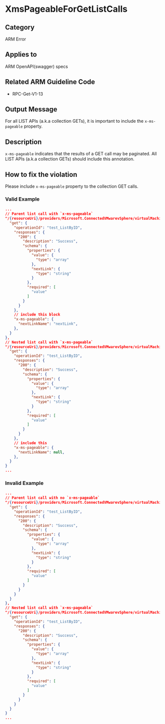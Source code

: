 # XmsPageableForGetListCalls

## Category

ARM Error

## Applies to

ARM OpenAPI(swagger) specs

## Related ARM Guideline Code

- RPC-Get-V1-13

## Output Message

For all LIST APIs (a.k.a collection GETs), it is important to include the `x-ms-pageable` property.

## Description

`x-ms-pageable` indicates that the results of a GET call may be paginated. All LIST APIs (a.k.a collection GETs) should include this annotation.

## How to fix the violation

Please include `x-ms-pageable` property to the collection GET calls.

### Valid Example

```json
...
// Parent list call with `x-ms-pageable`
"/{resourceUri}/providers/Microsoft.ConnectedVMwarevSphere/virtualMachine": {
  "get": {
    "operationId": "test_ListByID",
    "responses": {
      "200": {
        "description": "Success",
        "schema": {
          "properties": {
            "value": {
              "type": "array"
            },
            "nextLink": {
              "type": "string"
            }
          },
          "required": [
            "value"
          ]
        }
      }
    },
    // include this block
    "x-ms-pageable": {
      "nextLinkName": "nextLink",
    },
  }
},
// Nested list call with `x-ms-pageable`
"/{resourceUri}/providers/Microsoft.ConnectedVMwarevSphere/virtualMachine/{virtualMachineInstances}/nestedVirtualMachine": {
  "get": {
    "operationId": "test_ListByID",
    "responses": {
      "200": {
        "description": "Success",
        "schema": {
          "properties": {
            "value": {
              "type": "array"
            },
            "nextLink": {
              "type": "string"
            }
          },
          "required": [
            "value"
          ]
        }
      }
    },
    // include this
    "x-ms-pageable": {
      "nextLinkName": null,
    },
  }
}
...
```

### Invalid Example

```json
...
// Parent list call with no `x-ms-pageable`
"/{resourceUri}/providers/Microsoft.ConnectedVMwarevSphere/virtualMachine": {
  "get": {
    "operationId": "test_ListByID",
    "responses": {
      "200": {
        "description": "Success",
        "schema": {
          "properties": {
            "value": {
              "type": "array"
            },
            "nextLink": {
              "type": "string"
            }
          },
          "required": [
            "value"
          ]
        }
      }
    }
  }
},
// Nested list call with `x-ms-pageable`
"/{resourceUri}/providers/Microsoft.ConnectedVMwarevSphere/virtualMachine/{virtualMachineInstances}/nestedVirtualMachine": {
  "get": {
    "operationId": "test_ListByID",
    "responses": {
      "200": {
        "description": "Success",
        "schema": {
          "properties": {
            "value": {
              "type": "array"
            },
            "nextLink": {
              "type": "string"
            }
          },
          "required": [
            "value"
          ]
        }
      }
    }
  }
}
...
```